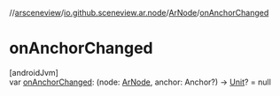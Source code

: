 //[arsceneview](../../../index.md)/[io.github.sceneview.ar.node](../index.md)/[ArNode](index.md)/[onAnchorChanged](on-anchor-changed.md)

# onAnchorChanged

[androidJvm]\
var [onAnchorChanged](on-anchor-changed.md): (node: [ArNode](index.md), anchor: Anchor?) -&gt; [Unit](https://kotlinlang.org/api/latest/jvm/stdlib/kotlin/-unit/index.html)? = null
